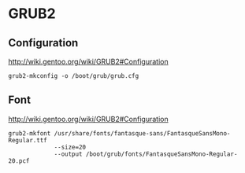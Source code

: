 <!-- -*- coding: utf-8-unix; -*-
     Danil Kutkevich's reference cards <http://kutkevich.org/rc>.
     Copyright (C) 2014 Danil Kutkevich <danil@kutkevich.org>

     This reference cards is licensed under the Creative Commons
     Attribution-Share Alike 3.0 Unported License. To view a copy of this
     license, see the COPYING file or visit
     <http://creativecommons.org/licenses/by-sa/3.0/> or send a letter to
     Creative Commons, 171 Second Street, Suite 300, San Francisco,
     California, 94105, USA. -->

GRUB2
=====

Configuration
-------------

<http://wiki.gentoo.org/wiki/GRUB2#Configuration>

    grub2-mkconfig -o /boot/grub/grub.cfg

Font
----

<http://wiki.gentoo.org/wiki/GRUB2#Configuration>

    grub2-mkfont /usr/share/fonts/fantasque-sans/FantasqueSansMono-Regular.ttf
                 --size=20
                 --output /boot/grub/fonts/FantasqueSansMono-Regular-20.pcf

